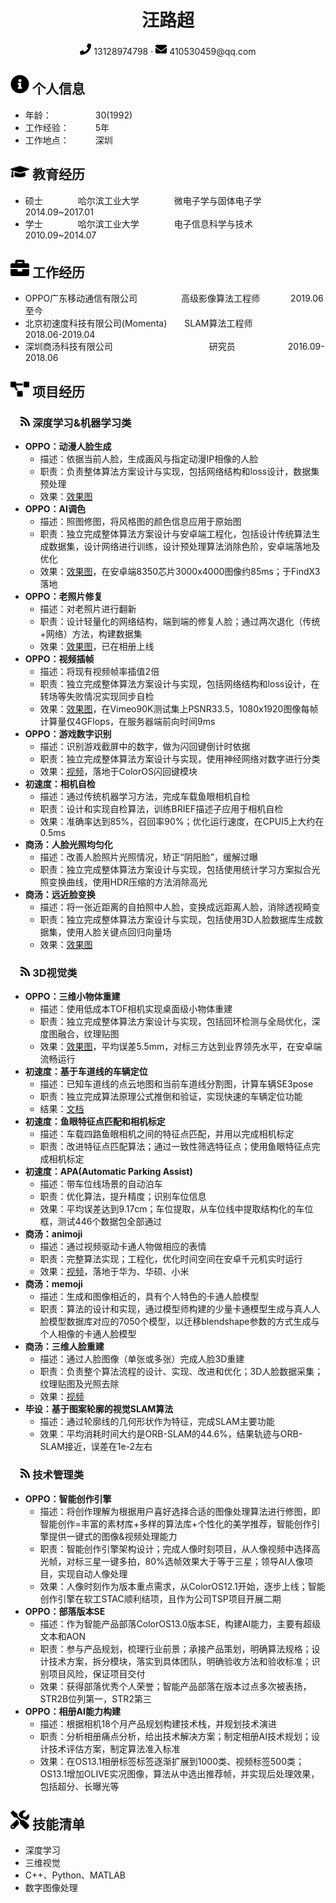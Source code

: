  <center>
     <h1>汪路超</h1>
     <div>
         <span>
             <img src="assets/phone-solid.svg" width="18px">
             13128974798
         </span>
         ·
         <span>
             <img src="assets/envelope-solid.svg" width="18px">
             410530459@qq.com
         </span>
     </div>
 </center>

 ## <img src="assets/info-circle-solid.svg" width="30px"> 个人信息 

 - 年龄：&ensp;&ensp;&ensp;&ensp;&ensp;&ensp;&ensp;&ensp;&ensp;&ensp;30(1992)
 - 工作经验：&ensp;&ensp;&ensp;&ensp;&ensp;&ensp;5年
 - 工作地点：&ensp;&ensp;&ensp;&ensp;&ensp;&ensp;深圳

## <img src="assets/graduation-cap-solid.svg" width="30px"> 教育经历

- 硕士&ensp;&ensp;&ensp;&ensp;&ensp;&ensp;&ensp;&ensp;哈尔滨工业大学&ensp;&ensp;&ensp;&ensp;&ensp;&ensp;&ensp;&ensp;微电子学与固体电子学&ensp;&ensp;&ensp;&ensp;&ensp;&ensp;2014.09~2017.01
- 学士&ensp;&ensp;&ensp;&ensp;&ensp;&ensp;&ensp;&ensp;哈尔滨工业大学&ensp;&ensp;&ensp;&ensp;&ensp;&ensp;&ensp;&ensp;电子信息科学与技术&ensp;&ensp;&ensp;&ensp;&ensp;&ensp;&ensp;&ensp;2010.09~2014.07

## <img src="assets/briefcase-solid.svg" width="30px"> 工作经历

-  OPPO广东移动通信有限公司&ensp;&ensp;&ensp;&ensp;&ensp;&ensp;&ensp;&ensp;&ensp;&ensp;高级影像算法工程师&ensp;&ensp;&ensp;&ensp;&ensp;&ensp;&ensp;2019.06至今
-  北京初速度科技有限公司(Momenta)&ensp;&ensp;&ensp;&ensp;SLAM算法工程师&ensp;&ensp;&ensp;&ensp;&ensp;&ensp;&ensp;&ensp;&ensp;2018.06-2019.04
-  深圳商汤科技有限公司&ensp;&ensp;&ensp;&ensp;&ensp;&ensp;&ensp;&ensp;&ensp;&ensp;&ensp;&ensp;&ensp;&ensp;&ensp;&ensp;&ensp;&ensp;&ensp;&ensp;&ensp;&ensp;研究员&ensp;&ensp;&ensp;&ensp;&ensp;&ensp;&ensp;&ensp;&ensp;&ensp;&ensp;&ensp;2016.09-2018.06

## <img src="assets/project-diagram-solid.svg" width="30px"> 项目经历

### &ensp;&ensp;<img src="assets/rss-solid.svg" width="15px">  深度学习&机器学习类
- **OPPO：动漫人脸生成**
	- 描述：依据当前人脸，生成画风与指定动漫IP相像的人脸
	- 职责：负责整体算法方案设计与实现，包括网络结构和loss设计，数据集预处理
	- 效果：[效果图](https://github.com/wlc123/cv/blob/main/anime_face/README.md)
- **OPPO：AI调色**
	- 描述：照图修图，将风格图的颜色信息应用于原始图
	- 职责：独立完成整体算法方案设计与安卓端工程化，包括设计传统算法生成数据集，设计网络进行训练，设计预处理算法消除色阶，安卓端落地及优化
	- 效果：[效果图](https://github.com/wlc123/cv/blob/main/AI_toning/README.md)，在安卓端8350芯片3000x4000图像约85ms；于FindX3落地
- **OPPO：老照片修复**
  - 描述：对老照片进行翻新
  - 职责：设计轻量化的网络结构，端到端的修复人脸；通过两次退化（传统+网络）方法，构建数据集
  - 效果：[效果图](https://github.com/wlc123/cv/blob/main/face_restore/README.md)，已在相册上线
- **OPPO：视频插帧**
	- 描述：将现有视频帧率插值2倍
	- 职责：独立完成整体算法方案设计与实现，包括网络结构和loss设计，在转场等失败情况实现同步自检
	- 效果：[效果图](https://github.com/wlc123/cv/blob/main/video_frame_interpolate/README.md)，在Vimeo90K测试集上PSNR33.5，1080x1920图像每帧计算量仅4GFlops，在服务器端前向时间9ms
- **OPPO：游戏数字识别**
	- 描述：识别游戏截屏中的数字，做为闪回键倒计时依据
	- 职责：独立完成整体算法方案设计与实现，使用神经网络对数字进行分类
	- 效果：[视频](https://github.com/wlc123/cv/blob/main/game_ocr/README.md)，落地于ColorOS闪回键模块
- **初速度：相机自检**
	- 描述：通过传统机器学习方法，完成车载鱼眼相机自检
	- 职责：设计和实现自检算法，训练BRIEF描述子应用于相机自检
	- 效果：准确率达到85%，召回率90%；优化运行速度，在CPUI5上大约在0.5ms
- **商汤：人脸光照均匀化**
	- 描述：改善人脸照片光照情况，矫正“阴阳脸”，缓解过曝
	- 职责：独立完成整体算法方案设计与实现，包括使用统计学习方案拟合光照变换曲线，使用HDR压缩的方法消除高光
- **商汤：远近脸变换**
	- 描述：将一张近距离的自拍照中人脸，变换成远距离人脸，消除透视畸变
	- 职责：独立完成整体算法方案设计与实现，包括使用3D人脸数据库生成数据集，使用人脸关键点回归向量场
	- 效果：[效果图](https://github.com/wlc123/cv/blob/main/face_distortion_elimination/README.md)

### &ensp;&ensp;<img src="assets/rss-solid.svg" width="15px">  3D视觉类
- **OPPO：三维小物体重建**
	- 描述：使用低成本TOF相机实现桌面级小物体重建
	- 职责：独立完成整体算法方案设计与实现，包括回环检测与全局优化，深度图融合，纹理贴图
	- 效果：[效果图](https://github.com/wlc123/cv/blob/main/object_recon/README.md)，平均误差5.5mm，对标三方达到业界领先水平，在安卓端流畅运行
- **初速度：基于车道线的车辆定位**
	- 描述：已知车道线的点云地图和当前车道线分割图，计算车辆SE3pose
	- 职责：独立完成算法原理公式推倒和验证，实现快速的车辆定位功能
	- 结果：[文档](https://github.com/wlc123/cv/blob/main/se3track/README.pdf)
- **初速度：鱼眼特征点匹配和相机标定**
	- 描述：车载四路鱼眼相机之间的特征点匹配，并用以完成相机标定
	- 职责：改进特征点匹配算法；通过一致性筛选特征点；使用鱼眼特征点完成相机标定
- **初速度：APA(Automatic Parking Assist)**
	- 描述：带车位线场景的自动泊车
	- 职责：优化算法，提升精度；识别车位信息
	- 效果：平均误差达到9.17cm；车位提取，从车位线中提取结构化的车位框，测试446个数据包全部通过
- **商汤：animoji**
	- 描述：通过视频驱动卡通人物做相应的表情
	- 职责：完整算法实现；工程化，优化时间空间在安卓千元机实时运行
	- 效果：[视频](https://github.com/wlc123/cv/blob/main/face_recon/README.md)，落地于华为、华硕、小米
- **商汤：memoji**
	- 描述：生成和图像相近的，具有个人特色的卡通人脸模型
	- 职责：算法的设计和实现，通过模型师构建的少量卡通模型生成与真人人脸模型数据库对应的7050个模型，以迁移blendshape参数的方式生成与个人相像的卡通人脸模型
- **商汤：三维人脸重建**
	- 描述：通过人脸图像（单张或多张）完成人脸3D重建
	- 职责：负责整个算法流程的设计、实现、改进和优化；3D人脸数据采集；纹理贴图及光照去除
	- 效果：[视频](https://github.com/wlc123/cv/blob/main/face_recon/README.md)
- **毕设：基于图案轮廓的视觉SLAM算法**
	- 描述：通过轮廓线的几何形状作为特征，完成SLAM主要功能
	- 效果：平均消耗时间大约是ORB-SLAM的44.6%，结果轨迹与ORB-SLAM接近，误差在1e-2左右
  
### &ensp;&ensp;<img src="assets/rss-solid.svg" width="15px">  技术管理类
- **OPPO：智能创作引擎**
  - 描述：将创作理解为根据用户喜好选择合适的图像处理算法进行修图，即智能创作=丰富的素材库+多样的算法库+个性化的美学推荐，智能创作引擎提供一键式的图像&视频处理能力
  - 职责：智能创作引擎架构设计；完成人像时刻项目，从人像视频中选择高光帧，对标三星一键多拍，80%选帧效果大于等于三星；领导AI人像项目，实现自动人像处理
  - 效果：人像时刻作为版本重点需求，从ColorOS12.1开始，逐步上线；智能创作引擎在软工STAC顺利结项，且作为公司TSP项目开展二期
- **OPPO：部落版本SE**
  - 描述：作为智能产品部落ColorOS13.0版本SE，构建AI能力，主要有超级文本和AON
  - 职责：参与产品规划，梳理行业前景；承接产品策划，明确算法规格；设计技术方案，拆分模块，落实到具体团队，明确验收方法和验收标准；识别项目风险，保证项目交付
  - 效果：获得部落优秀个人荣誉；智能产品部落在版本过点多次被表扬，STR2B位列第一，STR2第三
- **OPPO：相册AI能力构建**
  - 描述：根据相机18个月产品规划构建技术栈，并规划技术演进
  - 职责：分析相册痛点分析，给出技术解决方案；制定相册AI技术规划；设计技术评估方案，制定算法准入标准
  - 效果：在OS13.1相册标签标签逐渐扩展到1000类、视频标签500类；OS13.1增加OLIVE实况图像，算法从中选出推荐帧，并实现后处理效果，包括超分、长曝光等

## <img src="assets/tools-solid.svg" width="30px"> 技能清单
- 深度学习
- 三维视觉
- C++、Python、MATLAB
- 数字图像处理

